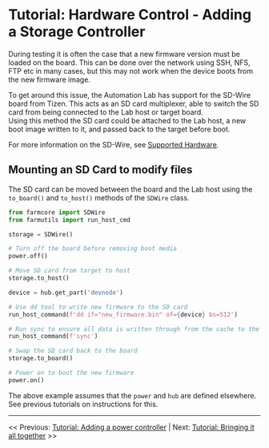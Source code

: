 # Tutorial: Hardware Control - Adding a Storage Controller

During testing it is often the case that a new firmware version must be loaded on the board. This can be done over the network using SSH, NFS, FTP etc in many cases, but this may not work when the device boots from the new firmware image.

To get around this issue, the Automation Lab has support for the SD-Wire board from Tizen. This acts as an SD card multiplexer, able to switch the SD card from being connected to the Lab host or target board.  
Using this method the SD card could be attached to the Lab host, a new boot image written to it, and passed back to the target before boot.

For more information on the SD-Wire, see [Supported Hardware](../supported-hardware.md).

## Mounting an SD Card to modify files

The SD card can be moved between the board and the Lab host using the `to_board()` and `to_host()` methods of the `SDWire` class.

```python
from farmcore import SDWire
from farmutils import run_host_cmd

storage = SDWire()

# Turn off the board before removing boot media
power.off()

# Move SD card from target to host
storage.to_host()

device = hub.get_part('devnode')

# Use dd tool to write new firmware to the SD card
run_host_command(f'dd if="new_firmware.bin" of={device} bs=512')

# Run sync to ensure all data is written through from the cache to the SD card
run_host_command(f'sync')

# Swap the SD card back to the board
storage.to_board()

# Power on to boot the new firmware
power.on()
```

The above example assumes that the `power` and `hub` are defined elsewhere.
See previous tutorials on instructions for this.

___

<< Previous: [Tutorial: Adding a power controller](./2-3-tutorial-power.md) |
Next: [Tutorial: Bringing it all together](./2-5-tutorial-board.md) >>
